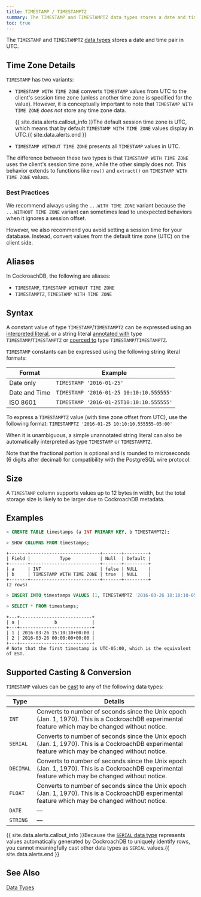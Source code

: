 ```yaml
---
title: TIMESTAMP / TIMESTAMPTZ
summary: The TIMESTAMP and TIMESTAMPTZ data types stores a date and time pair in UTC.
toc: true
---
```


The `TIMESTAMP` and `TIMESTAMPTZ` [data types](data-types.html) stores a date and time pair in UTC.


## Time Zone Details

`TIMESTAMP` has two variants:

- `TIMESTAMP WITH TIME ZONE` converts `TIMESTAMP` values from UTC to the client's session time zone (unless another time zone is specified for the value). However, it is conceptually important to note that `TIMESTAMP WITH TIME ZONE` *does not* store any time zone data.

   {{ site.data.alerts.callout_info }}The default session time zone is UTC, which means that by default `TIMESTAMP WITH TIME ZONE` values display in UTC.{{ site.data.alerts.end }}

- `TIMESTAMP WITHOUT TIME ZONE` presents all `TIMESTAMP` values in UTC.

The difference between these two types is that `TIMESTAMP WITH TIME ZONE` uses the client's session time zone, while the other simply does not. This behavior extends to functions like `now()` and `extract()` on `TIMESTAMP WITH TIME ZONE` values.

### Best Practices

We recommend always using the `...WITH TIME ZONE` variant because the `...WITHOUT TIME ZONE` variant can sometimes lead to unexpected behaviors when it ignores a session offset. 

However, we also recommend you avoid setting a session time for your database. Instead, convert values from the default time zone (UTC) on the client side.

## Aliases

In CockroachDB, the following are aliases:

- `TIMESTAMP`, `TIMESTAMP WITHOUT TIME ZONE`
- `TIMESTAMPTZ`, `TIMESTAMP WITH TIME ZONE`

## Syntax

A constant value of type `TIMESTAMP`/`TIMESTAMPTZ` can be expressed using an
[interpreted literal](sql-constants.html#interpreted-literals), or a
string literal
[annotated with](sql-expressions.html#explicitly-typed-expressions)
type `TIMESTAMP`/`TIMESTAMPTZ` or
[coerced to](sql-expressions.html#explicit-type-coercions) type
`TIMESTAMP`/`TIMESTAMPTZ`.

`TIMESTAMP` constants can be expressed using the
following string literal formats:

Format | Example
-------|--------
Date only | `TIMESTAMP '2016-01-25'`
Date and Time | `TIMESTAMP '2016-01-25 10:10:10.555555'`
ISO 8601 | `TIMESTAMP '2016-01-25T10:10:10.555555'`

To express a `TIMESTAMPTZ` value (with time zone offset from UTC), use
the following format: `TIMESTAMPTZ '2016-01-25 10:10:10.555555-05:00'`

When it is unambiguous, a simple unannotated string literal can also
be automatically interpreted as type `TIMESTAMP` or `TIMESTAMPTZ`.

Note that the fractional portion is optional and is rounded to
microseconds (6 digits after decimal) for compatibility with the
PostgreSQL wire protocol.

## Size

A `TIMESTAMP` column supports values up to 12 bytes in width, but the total storage size is likely to be larger due to CockroachDB metadata. 

## Examples

~~~ sql
> CREATE TABLE timestamps (a INT PRIMARY KEY, b TIMESTAMPTZ);

> SHOW COLUMNS FROM timestamps;
~~~
~~~
+-------+--------------------------+-------+---------+
| Field |           Type           | Null  | Default |
+-------+--------------------------+-------+---------+
| a     | INT                      | false | NULL    |
| b     | TIMESTAMP WITH TIME ZONE | true  | NULL    |
+-------+--------------------------+-------+---------+
(2 rows)
~~~
~~~ sql
> INSERT INTO timestamps VALUES (1, TIMESTAMPTZ '2016-03-26 10:10:10-05:00'), (2, TIMESTAMPTZ '2016-03-26');

> SELECT * FROM timestamps;
~~~
~~~
+---+---------------------------+
| a |             b             |
+---+---------------------------+
| 1 | 2016-03-26 15:10:10+00:00 |
| 2 | 2016-03-26 00:00:00+00:00 |
+---+---------------------------+
# Note that the first timestamp is UTC-05:00, which is the equivalent of EST.
~~~

## Supported Casting & Conversion

`TIMESTAMP` values can be [cast](data-types.html#data-type-conversions-casts) to any of the following data types:

Type | Details
-----|--------
`INT` | Converts to number of seconds since the Unix epoch (Jan. 1, 1970). This is a CockroachDB experimental feature which may be changed without notice.
`SERIAL` | Converts to number of seconds since the Unix epoch (Jan. 1, 1970). This is a CockroachDB experimental feature which may be changed without notice.
`DECIMAL` | Converts to number of seconds since the Unix epoch (Jan. 1, 1970). This is a CockroachDB experimental feature which may be changed without notice.
`FLOAT` | Converts to number of seconds since the Unix epoch (Jan. 1, 1970). This is a CockroachDB experimental feature which may be changed without notice.
`DATE` | ––
`STRING` | ––

{{ site.data.alerts.callout_info }}Because the <a href="serial.html"><code>SERIAL</code> data type</a> represents values automatically generated by CockroachDB to uniquely identify rows, you cannot meaningfully cast other data types as <code>SERIAL</code> values.{{ site.data.alerts.end }}

## See Also

[Data Types](data-types.html)
